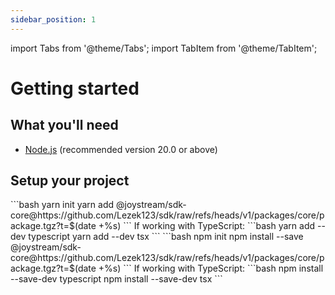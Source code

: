 ```yaml
---
sidebar_position: 1
---
```


import Tabs from '@theme/Tabs';
import TabItem from '@theme/TabItem';

# Getting started

## What you'll need

- [Node.js](https://nodejs.org/en/download/) (recommended version 20.0 or above)

## Setup your project

<Tabs>
  <TabItem value="yarn" label="yarn" default>
  ```bash
    yarn init
    yarn add @joystream/sdk-core@https://github.com/Lezek123/sdk/raw/refs/heads/v1/packages/core/package.tgz?t=$(date +%s)
  ```
  If working with TypeScript:
  ```bash 
    yarn add --dev typescript
    yarn add --dev tsx
  ```
  </TabItem>
  <TabItem value="npm" label="npm">
  ```bash
    npm init
    npm install --save @joystream/sdk-core@https://github.com/Lezek123/sdk/raw/refs/heads/v1/packages/core/package.tgz?t=$(date +%s)
  ```
  If working with TypeScript:
  ```bash 
    npm install --save-dev typescript
    npm install --save-dev tsx
  ```
  </TabItem>
</Tabs>
